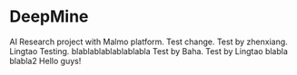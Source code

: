 # DeepMine
AI Research project with Malmo platform.
Test change.
Test by zhenxiang.
Lingtao Testing.
blablablablablablabla
Test by Baha.
Test by Lingtao
blabla
blabla2
Hello guys!